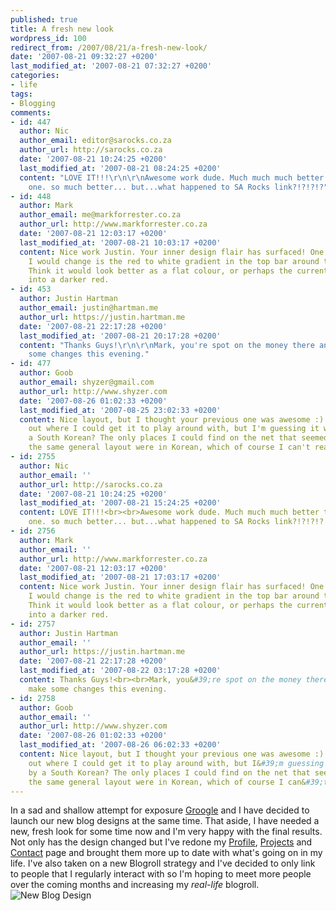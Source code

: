 ```yaml
---
published: true
title: A fresh new look
wordpress_id: 100
redirect_from: /2007/08/21/a-fresh-new-look/
date: '2007-08-21 09:32:27 +0200'
last_modified_at: '2007-08-21 07:32:27 +0200'
categories:
- life
tags:
- Blogging
comments:
- id: 447
  author: Nic
  author_email: editor@sarocks.co.za
  author_url: http://sarocks.co.za
  date: '2007-08-21 10:24:25 +0200'
  last_modified_at: '2007-08-21 08:24:25 +0200'
  content: "LOVE IT!!!\r\n\r\nAwesome work dude. Much much much better than the last
    one. so much better... but...what happened to SA Rocks link?!?!?!?"
- id: 448
  author: Mark
  author_email: me@markforrester.co.za
  author_url: http://www.markforrester.co.za
  date: '2007-08-21 12:03:17 +0200'
  last_modified_at: '2007-08-21 10:03:17 +0200'
  content: Nice work Justin. Your inner design flair has surfaced! One small thing
    I would change is the red to white gradient in the top bar around the rss buttons.
    Think it would look better as a flat colour, or perhaps the current red blending
    into a darker red.
- id: 453
  author: Justin Hartman
  author_email: justin@hartman.me
  author_url: https://justin.hartman.me
  date: '2007-08-21 22:17:28 +0200'
  last_modified_at: '2007-08-21 20:17:28 +0200'
  content: "Thanks Guys!\r\n\r\nMark, you're spot on the money there and I'll make
    some changes this evening."
- id: 477
  author: Goob
  author_email: shyzer@gmail.com
  author_url: http://www.shyzer.com
  date: '2007-08-26 01:02:33 +0200'
  last_modified_at: '2007-08-25 23:02:33 +0200'
  content: Nice layout, but I thought your previous one was awesome :) I tried finding
    out where I could get it to play around with, but I'm guessing it was made by
    a South Korean? The only places I could find on the net that seemed to be using
    the same general layout were in Korean, which of course I can't read, haha.
- id: 2755
  author: Nic
  author_email: ''
  author_url: http://sarocks.co.za
  date: '2007-08-21 10:24:25 +0200'
  last_modified_at: '2007-08-21 15:24:25 +0200'
  content: LOVE IT!!!<br><br>Awesome work dude. Much much much better than the last
    one. so much better... but...what happened to SA Rocks link?!?!?!?
- id: 2756
  author: Mark
  author_email: ''
  author_url: http://www.markforrester.co.za
  date: '2007-08-21 12:03:17 +0200'
  last_modified_at: '2007-08-21 17:03:17 +0200'
  content: Nice work Justin. Your inner design flair has surfaced! One small thing
    I would change is the red to white gradient in the top bar around the rss buttons.
    Think it would look better as a flat colour, or perhaps the current red blending
    into a darker red.
- id: 2757
  author: Justin Hartman
  author_email: ''
  author_url: https://justin.hartman.me
  date: '2007-08-21 22:17:28 +0200'
  last_modified_at: '2007-08-22 03:17:28 +0200'
  content: Thanks Guys!<br><br>Mark, you&#39;re spot on the money there and I&#39;ll
    make some changes this evening.
- id: 2758
  author: Goob
  author_email: ''
  author_url: http://www.shyzer.com
  date: '2007-08-26 01:02:33 +0200'
  last_modified_at: '2007-08-26 06:02:33 +0200'
  content: Nice layout, but I thought your previous one was awesome :) I tried finding
    out where I could get it to play around with, but I&#39;m guessing it was made
    by a South Korean? The only places I could find on the net that seemed to be using
    the same general layout were in Korean, which of course I can&#39;t read, haha.
---
```

In a sad and shallow attempt for exposure <a href="http://groogle.co.za">Groogle</a> and I have decided to launch our new blog designs at the same time. That aside, I have needed a new, fresh look for some time now and I'm very happy with the final results. 
Not only has the design changed but I've redone my <a href="/profile/">Profile</a>, <a href="/projects/">Projects</a> and <a href="/contact/">Contact</a> page and brought them more up to date with what's going on in my life. I've also taken on a new Blogroll strategy and I've decided to only link to people that I regularly interact with so I'm hoping to meet more people over the coming months and increasing my <em>real-life</em> blogroll.
<img src="http://farm2.static.flickr.com/1266/1190741939_70337ca53e.jpg" alt="New Blog Design" />
